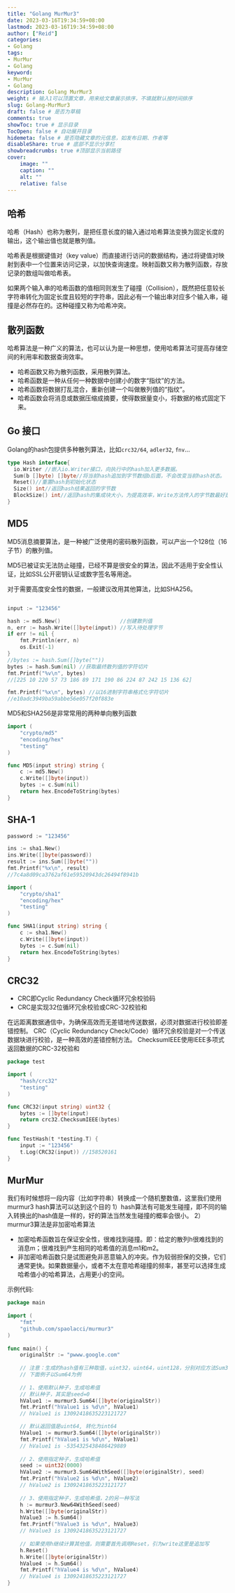 ```yaml
---
title: "Golang MurMur3"
date: 2023-03-16T19:34:59+08:00
lastmod: 2023-03-16T19:34:59+08:00
author: ["Reid"]
categories: 
- Golang
tags: 
- MurMur
- Golang
keyword:
- MurMur
- Golang
description: Golang MurMur3
weight: # 输入1可以顶置文章，用来给文章展示排序，不填就默认按时间排序
slug: Golang-MurMur3
draft: false # 是否为草稿
comments: true
showToc: true # 显示目录
TocOpen: false # 自动展开目录
hidemeta: false # 是否隐藏文章的元信息，如发布日期、作者等
disableShare: true # 底部不显示分享栏
showbreadcrumbs: true #顶部显示当前路径
cover:
    image: ""
    caption: ""
    alt: ""
    relative: false
---
```



## 哈希
哈希（Hash）也称为散列，是把任意长度的输入通过哈希算法变换为固定长度的输出，这个输出值也就是散列值。

哈希表是根据键值对（key value）而直接进行访问的数据结构，通过将键值对映射到表中一个位置来访问记录，以加快查询速度。映射函数又称为散列函数，存放记录的数组叫做哈希表。

如果两个输入串的哈希函数的值相同则发生了碰撞（Collision），既然把任意较长字符串转化为固定长度且较短的字符串，因此必有一个输出串对应多个输入串，碰撞是必然存在的。这种碰撞又称为哈希冲突。

## 散列函数
哈希算法是一种广义的算法，也可以认为是一种思想，使用哈希算法可提高存储空间的利用率和数据查询效率。

- 哈希函数又称为散列函数，采用散列算法。
- 哈希函数是一种从任何一种数据中创建小的数字“指纹”的方法。
- 哈希函数将数据打乱混合，重新创建一个叫做散列值的“指纹”。
- 哈希函数会将消息或数据压缩成摘要，使得数据量变小，将数据的格式固定下来。

## Go 接口
Golang的hash包提供多种散列算法，比如`crc32/64`, `adler32`, `fnv`...
```go
type Hash interface{
  io.Writer //嵌入io.Writer接口，向执行中的hash加入更多数据。
  Sum(b []byte) []byte//将当前hash追加到字节数组b后面，不会改变当前hash状态。
  Reset()//重置hash到初始化状态
  Size() int//返回hash结果返回的字节数
  BlockSize() int//返回hash的集成块大小，为提高效率，Write方法传入的字节数最好是block size的倍数。
}
```

## MD5
MD5消息摘要算法，是一种被广泛使用的密码散列函数，可以产出一个128位（16子节）的散列值。

MD5已被证实无法防止碰撞，已经不算是很安全的算法，因此不适用于安全性认证，比如SSL公开密钥认证或数字签名等用途。

对于需要高度安全性的数据，一般建议改用其他算法，比如SHA256。
```go

input := "123456"

hash := md5.New()                   //创建散列值
n, err := hash.Write([]byte(input)) //写入待处理字节
if err != nil {
    fmt.Println(err, n)
    os.Exit(-1)
}
//bytes := hash.Sum([]byte(""))
bytes := hash.Sum(nil) //获取最终散列值的字符切片
fmt.Printf("%v\n", bytes)
//[225 10 220 57 73 186 89 171 190 86 224 87 242 15 136 62]

fmt.Printf("%x\n", bytes) //以16进制字符串格式化字符切片
//e10adc3949ba59abbe56e057f20f883e
```

MD5和SHA256是非常常用的两种单向散列函数
```go
import (
    "crypto/md5"
    "encoding/hex"
    "testing"
)

func MD5(input string) string {
    c := md5.New()
    c.Write([]byte(input))
    bytes := c.Sum(nil)
    return hex.EncodeToString(bytes)
}
```

## SHA-1
```go
password := "123456"

ins := sha1.New()
ins.Write([]byte(password))
result := ins.Sum([]byte(""))
fmt.Printf("%x\n", result)
//7c4a8d09ca3762af61e59520943dc26494f8941b
```

```go
import (
    "crypto/sha1"
    "encoding/hex"
    "testing"
)

func SHA1(input string) string {
    c := sha1.New()
    c.Write([]byte(input))
    bytes := c.Sum(nil)
    return hex.EncodeToString(bytes)
}

```

## CRC32
- CRC即Cyclic Redundancy Check循环冗余校验码
- CRC是实现32位循环冗余校验或CRC-32校验和

在远距离数据通信中，为确保高效而无差错地传送数据，必须对数据进行校验即差错控制。
CRC（Cyclic Redundancy Check/Code）循环冗余校验是对一个传送数据块进行校验，是一种高效的差错控制方法。
ChecksumIEEE使用IEEE多项式返回数据的CRC-32校验和
```go
package test

import (
    "hash/crc32"
    "testing"
)

func CRC32(input string) uint32 {
    bytes := []byte(input)
    return crc32.ChecksumIEEE(bytes)
}

func TestHash(t *testing.T) {
    input := "123456"
    t.Log(CRC32(input)) //158520161
}
```


## MurMur
我们有时候想将一段内容（比如字符串）转换成一个随机整数值，这里我们使用murmur3 hash算法可以达到这个目的
1）hash算法有可能发生碰撞，即不同的输入转换出的hash值是一样的，好的算法当然发生碰撞的概率会很小。
2）murmur3算法是非加密哈希算法
- 加密哈希函数旨在保证安全性，很难找到碰撞。即：给定的散列h很难找到的消息m；很难找到产生相同的哈希值的消息m1和m2。
- 非加密哈希函数只是试图避免非恶意输入的冲突。作为较弱担保的交换，它们通常更快。如果数据量小，或者不太在意哈希碰撞的频率，甚至可以选择生成哈希值小的哈希算法，占用更小的空间。

示例代码: 

```go
package main
 
import (
    "fmt"
    "github.com/spaolacci/murmur3"
)
 
func main() {
    originalStr := "pwww.google.com"
 
    // 注意：生成的hash值有三种取值，uint32，uint64，uint128，分别对应方法Sum32，Sum64，Sum128
    // 下面例子以Sum64为例
 
    // 1、使用默认种子，生成哈希值
    // 默认种子，其实是seed=0
    hValue1 := murmur3.Sum64([]byte(originalStr))
    fmt.Printf("hValue1 is %d\n", hValue1)
    // hValue1 is 13092418635223121727

    // 默认返回值是uint64, 转化为int64
    hValue1 := murmur3.Sum64([]byte(originalStr))
    fmt.Printf("hValue1 is %d\n", hValue1)
    // hValue1 is -5354325438486429889
 
    // 2、使用指定种子，生成哈希值
    seed := uint32(0000)
    hValue2 := murmur3.Sum64WithSeed([]byte(originalStr), seed)
    fmt.Printf("hValue2 is %d\n", hValue2)
    // hValue2 is 13092418635223121727
 
    // 3、使用指定种子，生成哈希值，2的另一种写法
    h := murmur3.New64WithSeed(seed)
    h.Write([]byte(originalStr))
    hValue3 := h.Sum64()
    fmt.Printf("hValue3 is %d\n", hValue3)
    // hValue3 is 13092418635223121727
 
    // 如果使用h继续计算其他值，则需要首先调用Reset，引为write这里是追加写
    h.Reset()
    h.Write([]byte(originalStr))
    hValue4 := h.Sum64()
    fmt.Printf("hValue4 is %d\n", hValue4)
    // hValue4 is 13092418635223121727
}

```